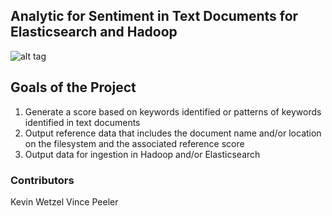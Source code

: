 ## Analytic for Sentiment in Text Documents for Elasticsearch and Hadoop

![alt tag](https://ui.slcsecurity.com/img/custom/JSLOGO.png)

## Goals of the Project
1. Generate a score based on keywords identified or patterns of keywords identified in text documents
2. Output reference data that includes the document name and/or location on the filesystem and the associated reference score
3. Output data for ingestion in Hadoop and/or Elasticsearch

### Contributors

Kevin Wetzel
Vince Peeler


